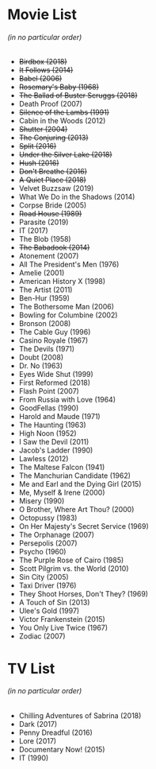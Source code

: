 # Movie List
###### (in no particular order)

* ~~Birdbox (2018)~~
* ~~It Follows (2014)~~
* ~~Babel (2006)~~
* ~~Rosemary's Baby (1968)~~
* ~~The Ballad of Buster Scruggs (2018)~~
* Death Proof (2007)
* ~~Silence of the Lambs (1991)~~
* Cabin in the Woods (2012)
* ~~Shutter (2004)~~
* ~~The Conjuring (2013)~~
* ~~Split (2016)~~
* ~~Under the Silver Lake (2018)~~
* ~~Hush (2016)~~
* ~~Don't Breathe (2016)~~
* ~~A Quiet Place (2018)~~
* Velvet Buzzsaw (2019)
* What We Do in the Shadows (2014)
* Corpse Bride (2005)
* ~~Road House (1989)~~
* Parasite (2019)
* IT (2017)
* The Blob (1958)
* ~~The Babadook (2014)~~
* Atonement (2007)
* All The President's Men (1976)
* Amelie (2001)
* American History X (1998)
* The Artist (2011)
* Ben-Hur (1959)
* The Bothersome Man (2006)
* Bowling for Columbine (2002)
* Bronson (2008)
* The Cable Guy (1996)
* Casino Royale (1967)
* The Devils (1971)
* Doubt (2008)
* Dr. No (1963)
* Eyes Wide Shut (1999)
* First Reformed (2018)
* Flash Point (2007)
* From Russia with Love (1964)
* GoodFellas (1990)
* Harold and Maude (1971)
* The Haunting (1963)
* High Noon (1952)
* I Saw the Devil (2011)
* Jacob's Ladder (1990)
* Lawless (2012)
* The Maltese Falcon (1941)
* The Manchurian Candidate (1962)
* Me and Earl and the Dying Girl (2015)
* Me, Myself & Irene (2000)
* Misery (1990)
* O Brother, Where Art Thou? (2000)
* Octopussy (1983)
* On Her Majesty's Secret Service (1969)
* The Orphanage (2007)
* Persepolis (2007)
* Psycho (1960)
* The Purple Rose of Cairo (1985)
* Scott Pilgrim vs. the World (2010)
* Sin City (2005)
* Taxi Driver (1976)
* They Shoot Horses, Don't They? (1969)
* A Touch of Sin (2013)
* Ulee's Gold (1997)
* Victor Frankenstein (2015)
* You Only Live Twice (1967)
* Zodiac (2007)

# TV List
###### (in no particular order)

* Chilling Adventures of Sabrina (2018)
* Dark (2017)
* Penny Dreadful (2016)
* Lore (2017)
* Documentary Now! (2015)
* IT (1990)
